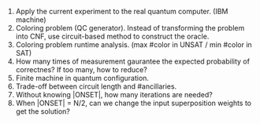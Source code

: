 1. Apply the current experiment to the real quantum computer. (IBM machine)  
2. Coloring problem (QC generator). Instead of transforming the problem into CNF, use circuit-based method to construct the oracle.  
3. Coloring problem runtime analysis. (max #color in UNSAT / min #color in SAT)  
4. How many times of measurement gaurantee the expected probability of correctnes? If too many, how to reduce?  
5. Finite machine in quantum configuration.  
6. Trade-off between circuit length and #ancillaries.  
7. Without knowing |ONSET|, how many iterations are needed?  
8. When |ONSET| = N/2, can we change the input superposition weights to get the solution?  
